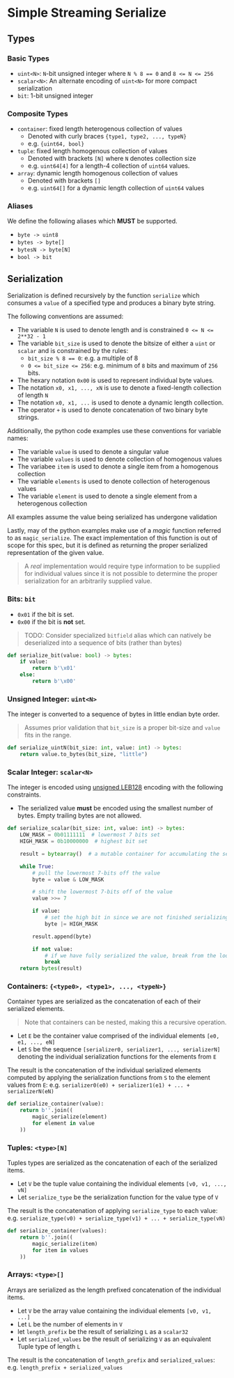 # Simple Streaming Serialize

## Types

### Basic Types

- `uint<N>`: `N`-bit unsigned integer where `N % 8 == 0` and `8 <= N <= 256`
- `scalar<N>`: An alternate encoding of `uint<N>` for more compact serialization
- `bit`: 1-bit unsigned integer

### Composite Types

- `container`: fixed length heterogenous collection of values
  - Denoted with curly braces `{type1, type2, ..., typeN}`
  - e.g. `{uint64, bool}`
- `tuple`: fixed length homogenous collection of values
  - Denoted with brackets `[N]` where `N` denotes collection size
  - e.g. `uint64[4]` for a length-4 collection of `uint64` values.
- `array`: dynamic length homogenous collection of values
  - Denoted with brackets `[]`
  - e.g. `uint64[]` for a dynamic length collection of `uint64` values


### Aliases

We define the following aliases which **MUST** be supported.

- `byte -> uint8` 
- `bytes -> byte[]`
- `bytesN -> byte[N]`
- `bool -> bit`


## Serialization

Serialization is defined recursively by the function `serialize` which consumes
a `value` of a specified type and produces a binary byte string.

The following conventions are assumed:

- The variable `N` is used to denote length and is constrained `0 <= N <= 2**32 - 1`
- The variable `bit_size` is used to denote the bitsize of either a `uint` or `scalar` and is constrained by the rules:
  - `bit_size % 8 == 0`: e.g. a multiple of 8
  - `0 <= bit_size <= 256`: e.g. minimum of `8` bits and maximum of `256` bits.
- The hexary notation `0x00` is used to represent individual byte values.
- The notation `x0, x1, ..., xN` is use to denote a fixed-length collection of length `N`
- The notation `x0, x1, ...` is used to denote a dynamic length collection.
- The operator `+` is used to denote concatenation of two binary byte strings.

Additionally, the python code examples use these conventions for variable names:

- The variable `value` is used to denote a singular value
- The variable `values` is used to denote collection of homogenous values
- The variabee `item` is used to denote a single item from a homogenous collection
- The variable `elements` is used to denote collection of heterogenous values
- The variable `element` is used to denote a single element from a heterogenous collection


All examples assume the value being serialized has undergone validation

Lastly, may of the python examples make use of a *magic* function referred to
as `magic_serialize`.  The exact implementation of this function is out of
scope for this spec, but it is defined as returning the proper serialized
representation of the given value. 

> A *real* implementation would require type information to be supplied for individual values since it is not possible to determine the proper serialization for an arbitrarily supplied value.


### Bits: `bit`

- `0x01` if the bit is set.
- `0x00` if the bit is **not** set.


> TODO: Consider specialized `bitfield` alias which can natively be deserialized into a sequence of bits (rather than bytes)


```python
def serialize_bit(value: bool) -> bytes:
    if value:
        return b'\x01'
    else:
        return b'\x00'
```


### Unsigned Integer: `uint<N>`

The integer is converted to a sequence of bytes in little endian byte order.

> Assumes prior validation that `bit_size` is a proper bit-size and `value` fits in the range.


```python
def serialize_uintN(bit_size: int, value: int) -> bytes:
    return value.to_bytes(bit_size, "little")
```


### Scalar Integer: `scalar<N>`

The integer is encoded using [unsigned LEB128](https://en.wikipedia.org/wiki/LEB128#Unsigned_LEB128) encoding with the
following constraints.

- The serialized value **must** be encoded using the smallest number of bytes.  Empty trailing bytes are not allowed.


```python
def serialize_scalar(bit_size: int, value: int) -> bytes:
    LOW_MASK = 0b01111111  # lowermost 7 bits set
    HIGH_MASK = 0b10000000  # highest bit set

    result = bytearray()  # a mutable container for accumulating the serialized bytes

    while True:
        # pull the lowermost 7-bits off the value
        byte = value & LOW_MASK

        # shift the lowermost 7-bits off of the value
        value >>= 7

        if value:
            # set the high bit in since we are not finished serializing
            byte |= HIGH_MASK

        result.append(byte)

        if not value:
            # if we have fully serialized the value, break from the loop
            break
    return bytes(result)
```

### Containers: `{<type0>, <type1>, ..., <typeN>}`

Container types are serialized as the concatenation of each of their serialized elements.

> Note that containers can be nested, making this a recursive operation.

- Let `E` be the container value comprised of the individual elements `[e0, e1, ..., eN]`
- Let `S` be the sequence `[serializer0, serializer1, ..., serializerN]` denoting the individual serialization functions for the elements from `E`

The result is the concatenation of the individual serialized elements computed by applying the serialization functions from `S` to the element values from `E`: e.g.  `serializer0(e0) + serializer1(e1) + ... + serializerN(eN)`


```python
def serialize_container(value):
    return b''.join((
        magic_serialize(element)
        for element in value
    ))
```


### Tuples: `<type>[N]`


Tuples types are serialized as the concatenation of each of the serialized items.

- Let `V` be the tuple value containing the individual elements `[v0, v1, ..., vN]`
- Let `serialize_type` be the serialization function for the value type of `V`

The result is the concatenation of applying `serialize_type` to each value: e.g. `serialize_type(v0) + serialize_type(v1) + ... + serialize_type(vN)`


```python
def serialize_container(values):
    return b''.join((
        magic_serialize(item)
        for item in values
    ))
```


### Arrays: `<type>[]`

Arrays are serialized as the length prefixed concatenation of the individual items.

- Let `V` be the array value containing the individual elements `[v0, v1, ...]`
- Let `L` be the number of elements in `V`
- let `length_prefix` be the result of serializing `L` as a `scalar32`
- Let `serialized_values` be the result of serializing `V` as an equivalent Tuple type of length `L`

The result is the concatenation of `length_prefix` and `serialized_values`: e.g. `length_prefix + serialized_values`
